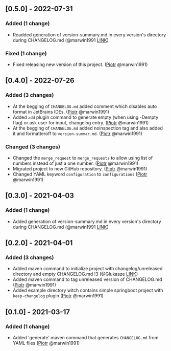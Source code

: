 <!-- @formatter:off -->
<!-- noinspection -->
<!-- Prevents auto format, for JetBrains IDE File > Settings > Editor > Code Style (Formatter Tab) > Turn formatter on/off with markers in code comments  -->

[0.5.0] - 2022-07-31
--------------------

### Added (1 change)

- Readded generation of version-summary.md in every version's directory during CHANGELOG.md (@marwin1991 [LINK](https://github.com/marwin1991))

### Fixed (1 change)

- Fixed releasing new version of this project. ([Piotr](https://github.com/marwin1991) @marwin1991)


[0.4.0] - 2022-07-26
--------------------

### Added (3 changes)

- At the begging of `CHANGELOG.md` added comment which disables auto format in JetBrains IDEs. ([Piotr](https://github.com/marwin1991) @marwin1991)
- Added `add` plugin command to generate empty (when using -Dempty flag) or ask user for input, changelog entry. ([Piotr](https://github.com/marwin1991) @marwin1991)
- At the begging of `CHANGELOG.md` added noinspection tag and also added it and formatteroff to `version-summar.md`. ([Piotr](https://github.com/marwin1991) @marwin1991)

### Changed (3 changes)

- Changed the `merge_request` to `merge_requests` to allow using list of numbers instead of just a one number. ([Piotr](https://github.com/marwin1991) @marwin1991)
- Migrated project to new GitHub repository. ([Piotr](https://github.com/marwin1991) @marwin1991)
- Changed YAML keyword `configuration` to `configurations` ([Piotr](https://github.com/marwin1991) @marwin1991)


[0.3.0] - 2021-04-03
--------------------

### Added (1 change)

- Added generation of version-summary.md in every version's directory during CHANGELOG.md (@marwin1991 [LINK](https://github.com/marwin1991))


[0.2.0] - 2021-04-01
--------------------

### Added (3 changes)

- Added maven command to initialize project with changelog/unreleased directory and empty CHANGELOG.md !3 (@Glukasze [LINK](https://github.com/Glukasze))
- Added maven command to tag unreleased version of CHANGELOG.md ([Piotr](https://github.com/marwin1991) @marwin1991)
- Added example directory witch contains simple springboot project with `keep-changelog` plugin ([Piotr](https://github.com/marwin1991) @marwin1991)


[0.1.0] - 2021-03-17
--------------------

### Added (1 change)

- Added 'generate' maven command that generates `CHANGELOG.md` from YAML files ([Piotr](https://github.com/marwin1991) @marwin1991)



